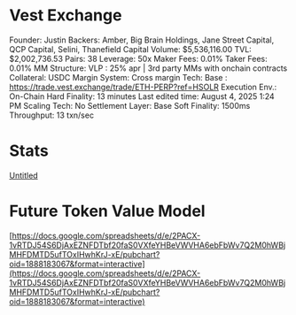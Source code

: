 # Vest Exchange

Founder: Justin
Backers: Amber, Big Brain Holdings, Jane Street Capital, QCP Capital, Selini, Thanefield Capital
Volume: $5,536,116.00
TVL: $2,002,736.53
Pairs: 38
Leverage: 50x
Maker Fees: 0.01%
Taker Fees: 0.01%
MM Structure: VLP : 25% apr | 3rd party MMs with onchain contracts
Collateral: USDC
Margin System: Cross margin
Tech: Base
: https://trade.vest.exchange/trade/ETH-PERP?ref=HSOLR
Execution Env.: On-Chain
Hard Finality: 13 minutes
Last edited time: August 4, 2025 1:24 PM
Scaling Tech: No
Settlement Layer: Base
Soft Finality: 1500ms
Throughput: 13 txn/sec

# Stats

[Untitled](Vest%20Exchange%202450ef85b75881419678feab2ea054f9/Untitled%202450ef85b75881e5a573f9c7c5e4ade2.csv)

# Future Token Value Model

[https://docs.google.com/spreadsheets/d/e/2PACX-1vRTDJ54S6DjAxEZNFDTbf20faS0VXfeYHBeVWVHA6ebFbWv7Q2M0hWBjMHFDMTD5ufTOxIHwhKrJ-xE/pubchart?oid=1888183067&format=interactive](https://docs.google.com/spreadsheets/d/e/2PACX-1vRTDJ54S6DjAxEZNFDTbf20faS0VXfeYHBeVWVHA6ebFbWv7Q2M0hWBjMHFDMTD5ufTOxIHwhKrJ-xE/pubchart?oid=1888183067&format=interactive)